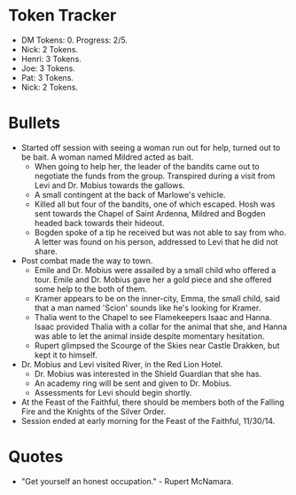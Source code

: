
# Token Tracker
- DM Tokens: 0. Progress: 2/5.
- Nick: 2 Tokens.
- Henri: 3 Tokens.
- Joe: 3 Tokens.
- Pat: 3 Tokens.
- Nick: 2 Tokens.

# Bullets
- Started off session with seeing a woman run out for help, turned out to be bait. A woman named Mildred acted as bait.
	- When going to help her, the leader of the bandits came out to negotiate the funds from the group. Transpired during a visit from Levi and Dr. Mobius towards the gallows.
	- A small contingent at the back of Marlowe's vehicle.
	- Killed all but four of the bandits, one of which escaped. Hosh was sent towards the Chapel of Saint Ardenna, Mildred and Bogden headed back towards their hideout.
	- Bogden spoke of a tip he received but was not able to say from who. A letter was found on his person, addressed to Levi that he did not share.
- Post combat made the way to town.
	- Emile and Dr. Mobius were assailed by a small child who offered a tour. Emile and Dr. Mobius gave her a gold piece and she offered some help to the both of them.
	- Kramer appears to be on the inner-city, Emma, the small child, said that a man named 'Scion' sounds like he's looking for Kramer.
	- Thalia went to the Chapel to see Flamekeepers Isaac and Hanna. Isaac provided Thalia with a collar for the animal that she, and Hanna was able to let the animal inside despite momentary hesitation.
	- Rupert glimpsed the Scourge of the Skies near Castle Drakken, but kept it to himself.
- Dr. Mobius and Levi visited River, in the Red Lion Hotel.
	- Dr. Mobius was interested in the Shield Guardian that she has.
	- An academy ring will be sent and given to Dr. Mobius.
	- Assessments for Levi should begin shortly.
- At the Feast of the Faithful, there should be members both of the Falling Fire and the Knights of the Silver Order. 
- Session ended at early morning for the Feast of the Faithful, 11/30/14.
# Quotes
- "Get yourself an honest occupation." - Rupert McNamara.